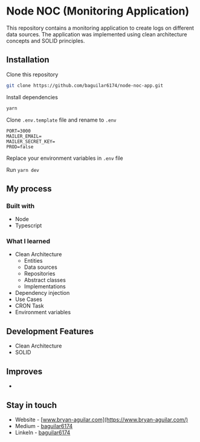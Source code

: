 # Node NOC (Monitoring Application)

This repository contains a monitoring application to create logs on different data sources. The application was implemented using clean architecture concepts and SOLID principles.

## Installation

Clone this repository

```bash
git clone https://github.com/baguilar6174/node-noc-app.git
```

Install dependencies

```bash
yarn
```

Clone `.env.template` file and rename to `.env`

```
PORT=3000
MAILER_EMAIL=
MAILER_SECRET_KEY=
PROD=false
```

Replace your environment variables in `.env` file

Run `yarn dev`

## My process

### Built with

- Node
- Typescript

### What I learned

- Clean Architecture
  - Entities
  - Data sources
  - Repositories
  - Abstract classes
  - Implementations
- Dependency injection
- Use Cases
- CRON Task
- Environment variables

## Development Features

- Clean Architecture
- SOLID

## Improves

-

## Stay in touch

- Website - [www.bryan-aguilar.com](https://www.bryan-aguilar.com/)
- Medium - [baguilar6174](https://baguilar6174.medium.com/)
- LinkeIn - [baguilar6174](https://www.linkedin.com/in/baguilar6174)
